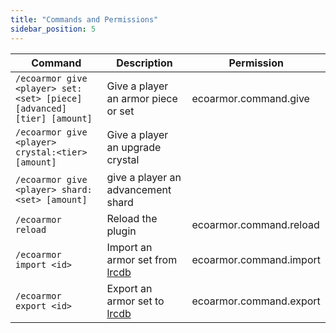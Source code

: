 ```yaml
---
title: "Commands and Permissions"
sidebar_position: 5
---
```


| Command                                                                | Description                                                 | Permission              |
|------------------------------------------------------------------------|-------------------------------------------------------------|-------------------------|
| `/ecoarmor give <player> set:<set> [piece] [advanced] [tier] [amount]` | Give a player an armor piece or set                         | ecoarmor.command.give   |
| `/ecoarmor give <player> crystal:<tier> [amount]`                      | Give a player an upgrade crystal                            |                         |
| `/ecoarmor give <player> shard:<set> [amount]`                         | give a player an advancement shard                          |                         |
| `/ecoarmor reload`                                                     | Reload the plugin                                           | ecoarmor.command.reload |
| `/ecoarmor import <id>`                                                | Import an armor set from [lrcdb](https://lrcdb.auxilor.io/) | ecoarmor.command.import |
| `/ecoarmor export <id>`                                                | Export an armor set to [lrcdb](https://lrcdb.auxilor.io/)   | ecoarmor.command.export |

